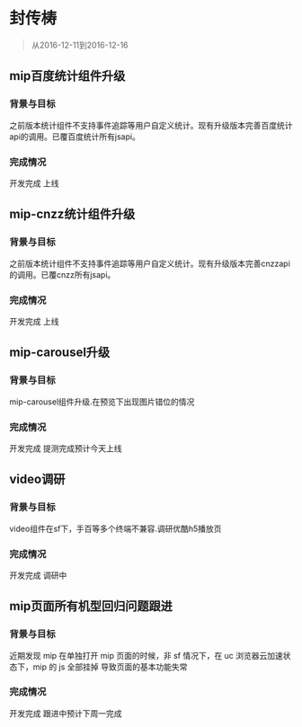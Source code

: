 # 封传梼

> 从2016-12-11到2016-12-16

## mip百度统计组件升级

### 背景与目标

之前版本统计组件不支持事件追踪等用户自定义统计。现有升级版本完善百度统计api的调用。已覆百度统计所有jsapi。

### 完成情况

开发完成 上线

## mip-cnzz统计组件升级

### 背景与目标

之前版本统计组件不支持事件追踪等用户自定义统计。现有升级版本完善cnzzapi的调用。已覆cnzz所有jsapi。

### 完成情况

开发完成 上线


## mip-carousel升级

### 背景与目标

mip-carousel组件升级.在预览下出现图片错位的情况

### 完成情况

开发完成 提测完成预计今天上线


## video调研

### 背景与目标

video组件在sf下，手百等多个终端不兼容.调研优酷h5播放页

### 完成情况

开发完成 调研中

## mip页面所有机型回归问题跟进

### 背景与目标

近期发现 mip 在单独打开 mip 页面的时候，非 sf 情况下，在 uc 浏览器云加速状态下，mip 的 js 全部挂掉
导致页面的基本功能失常

### 完成情况

开发完成 跟进中预计下周一完成




